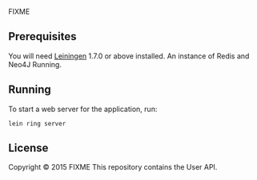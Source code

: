 
FIXME

## Prerequisites

You will need [Leiningen][1] 1.7.0 or above installed.
An instance of Redis and Neo4J Running.

[1]: https://github.com/technomancy/leiningen

## Running

To start a web server for the application, run:

    lein ring server

## License

Copyright © 2015 FIXME
This repository contains the User API.
